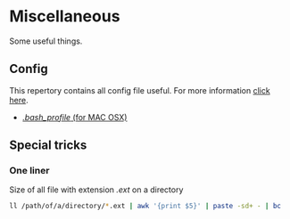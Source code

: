 # Miscellaneous

Some useful things.

## Config

This repertory contains all config file useful.
For more information [click here](https://github.com/Char-Al/Miscellaneous/tree/master/config).

* [*.bash_profile* (for MAC OSX)](https://github.com/Char-Al/Miscellaneous/blob/master/config/.bash_profile)

## Special tricks

### One liner

Size of all file with extension *.ext* on a directory
```bash
ll /path/of/a/directory/*.ext | awk '{print $5}' | paste -sd+ - | bc  
```
